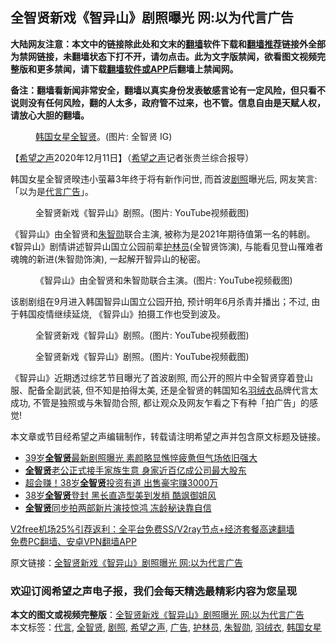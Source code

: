  <h2>全智贤新戏《智异山》剧照曝光 网:以为代言广告</h2> <p class="notice"><b>大陆网友注意：本文中的链接除此处和文末的<a href="https://github.com/bannedbook/fanqiang" >翻墙</a>软件下载和<a href="https://github.com/killgcd/justmysocks/blob/master/README.md">翻墙推荐</a>链接外全部为禁网链接，未翻墙状态下打不开，请勿点击。此为文字版禁闻，欲看图文视频完整版和更多禁闻，请下载<a href="https://github.com/bannedbook/fanqiang">翻墙软件或APP</a>后翻墙上禁闻网。</p><p>备注：翻墙看新闻非常安全，翻墙以真实身份发表敏感言论有一定风险，但只看不说则没有任何风险，翻的人太多，政府管不过来，也不管。信息自由是天赋人权，请放心大胆的翻墙。</b></p>  <div class="entry"> <figure><figcaption><a href="https://www.bannedbook.org/bnews/tag/%e9%9f%a9%e5%9b%bd%e5%a5%b3%e6%98%9f/" class="st_tag internal_tag" rel="tag" title="标签 韩国女星 下的日志">韩国女星</a><a href="https://www.bannedbook.org/bnews/tag/%e5%85%a8%e6%99%ba%e8%b4%a4/" class="st_tag internal_tag" rel="tag" title="标签 全智贤 下的日志">全智贤</a>。(图片: 全智贤 IG)</figcaption></figure> <p>【<span class='wp_keywordlink_affiliate'><a href="https://www.soundofhope.org" title="希望之声" target="_blank">希望之声</a></span>2020年12月11日】（<a href="https://www.bannedbook.org/bnews/tag/%e5%b8%8c%e6%9c%9b%e4%b9%8b%e5%a3%b0/" class="st_tag internal_tag" rel="tag" title="标签 希望之声 下的日志">希望之声</a>记者张贵兰综合报导）</p> <p>韩国女星全智贤暌违小萤幕3年终于将有新作问世, 而首波<a href="https://www.bannedbook.org/bnews/tag/%E5%89%A7%E7%85%A7/" class="st_tag internal_tag" rel="tag" title="标签 剧照 下的日志">剧照</a>曝光后, 网友笑言: 「以为是<a href="https://www.bannedbook.org/bnews/tag/%E4%BB%A3%E8%A8%80/" class="st_tag internal_tag" rel="tag" title="标签 代言 下的日志">代言</a><a href="https://www.bannedbook.org/bnews/tag/%e5%b9%bf%e5%91%8a/" class="st_tag internal_tag" rel="tag" title="标签 广告 下的日志">广告</a>」。</p>  <figure><figcaption>全智贤新戏《智异山》剧照。(图片: YouTube视频截图)</figcaption></figure> <p>《智异山》由全智贤和<a href="https://www.bannedbook.org/bnews/tag/%E6%9C%B1%E6%99%BA%E5%8B%8B/" class="st_tag internal_tag" rel="tag" title="标签 朱智勋 下的日志">朱智勋</a>联合主演, 被称为是2021年期待值第一名的韩剧。《智异山》剧情讲述智异山国立公园前辈<a href="https://www.bannedbook.org/bnews/tag/%E6%8A%A4%E6%9E%97%E5%91%98/" class="st_tag internal_tag" rel="tag" title="标签 护林员 下的日志">护林员</a>(全智贤饰演), 与能看见登山罹难者魂魄的新进(朱智勋饰演), 一起解开智异山的秘密。</p> <figure><figcaption>《智异山》由全智贤和朱智勋联合主演。(图片: YouTube视频截图)</figcaption></figure> <p>该剧剧组在9月进入韩国智异山国立公园开拍, 预计明年6月杀青并播出；不过, 由于韩国疫情继续延烧, 《智异山》拍摄工作也受到波及。</p>  <figure><figcaption>全智贤新戏《智异山》剧照。(图片: YouTube视频截图)</figcaption></figure> <figure><figcaption>全智贤新戏《智异山》剧照。(图片: YouTube视频截图)</figcaption></figure> <p>《智异山》近期透过综艺节目曝光了首波剧照, 而公开的照片中全智贤穿着登山服、配备全副武装, 但不知是拍得太美, 还是全智贤的韩国知名<a href="https://www.bannedbook.org/bnews/tag/%e7%be%bd%e7%bb%92%e8%a1%a3/" class="st_tag internal_tag" rel="tag" title="标签 羽绒衣 下的日志">羽绒衣</a>品牌代言太成功, 不管是独照或与朱智勋合照, 都让观众及网友乍看之下有种「拍广告」的感觉!</p> <p>本文章或节目经希望之声编辑制作，转载请注明希望之声并包含原文标题及链接。</p>  <ul class='op-related-articles' title='相关阅读'> <li><a href='https://www.bannedbook.org/bnews/yule/20201211/1445720.html' target='_blank'>39岁<b>全智贤</b>最新剧照曝光 素颜略显憔悴疲惫但气场依旧强大</a></li> <li><a href='https://www.bannedbook.org/bnews/yule/20201007/1409299.html' target='_blank'><b>全智贤</b>老公正式接手家族生意 身家近百亿成公司最大股东</a></li> <li><a href='https://www.bannedbook.org/bnews/yule/20200905/1391207.html' target='_blank'>超会赚！38岁<b>全智贤</b>投资有道 出售豪宅赚3000万</a></li> <li><a href='https://www.bannedbook.org/bnews/yule/20200726/1366353.html' target='_blank'>38岁<b>全智贤</b>登封 黑长直造型美到发梢 酷飒御姐风</a></li> <li><a href='https://www.bannedbook.org/bnews/comments/20200721/1363707.html' target='_blank'><b>全智贤</b>同步拍两部新片演技惊鸿 冻龄秘诀靠自信</a></li> </ul> <p class="texttj"> <a href="https://www.bannedbook.org/forum23/topic22702.html" target="_blank">V2free机场25%引荐返利：全平台免费SS/V2ray节点+经济套餐高速翻墙</a><br/> <a href="https://github.com/bannedbook/fanqiang/wiki/%E7%A6%81%E9%97%BB%E7%BD%91%E5%AE%89%E5%8D%93%E7%BF%BB%E5%A2%99%E6%96%B0%E9%97%BBAPP" target="_blank">免费PC翻墙、安卓VPN翻墙APP</a></p><p>原文链接：<a class="src_link"  href="https://www.soundofhope.org/post/452758" target="_blank">全智贤新戏《智异山》剧照曝光 网:以为代言广告</a></p> <h3>欢迎订阅希望之声电子报，我们会每天精选最精彩内容为您呈现</h3> </p><a name='sharetosocial'></a>       <div><b>本文的图文或视频完整版</b>：<a href='https://www.bannedbook.org/bnews/comments/20201212/1446207.html'>全智贤新戏《智异山》剧照曝光 网:以为代言广告</a></div>  </div><!--END ENTRY--> <div class="postfooter"> <div>本文标签：<a href="https://www.bannedbook.org/bnews/tag/%E4%BB%A3%E8%A8%80/" rel="tag">代言</a>, <a href="https://www.bannedbook.org/bnews/tag/%e5%85%a8%e6%99%ba%e8%b4%a4/" rel="tag">全智贤</a>, <a href="https://www.bannedbook.org/bnews/tag/%E5%89%A7%E7%85%A7/" rel="tag">剧照</a>, <a href="https://www.bannedbook.org/bnews/tag/%e5%b8%8c%e6%9c%9b%e4%b9%8b%e5%a3%b0/" rel="tag">希望之声</a>, <a href="https://www.bannedbook.org/bnews/tag/%e5%b9%bf%e5%91%8a/" rel="tag">广告</a>, <a href="https://www.bannedbook.org/bnews/tag/%E6%8A%A4%E6%9E%97%E5%91%98/" rel="tag">护林员</a>, <a href="https://www.bannedbook.org/bnews/tag/%E6%9C%B1%E6%99%BA%E5%8B%8B/" rel="tag">朱智勋</a>, <a href="https://www.bannedbook.org/bnews/tag/%e7%be%bd%e7%bb%92%e8%a1%a3/" rel="tag">羽绒衣</a>, <a href="https://www.bannedbook.org/bnews/tag/%e9%9f%a9%e5%9b%bd%e5%a5%b3%e6%98%9f/" rel="tag">韩国女星</a></div>  </div><!--END POSTFOOTER--> 